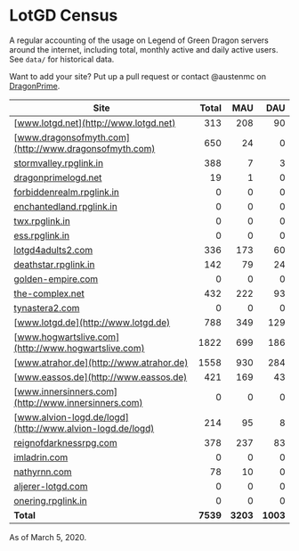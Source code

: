 # LotGD Census
A regular accounting of the usage on Legend of Green Dragon servers around the internet, including total, monthly active and daily active users. See `data/` for historical data.

Want to add your site? Put up a pull request or contact @austenmc on [DragonPrime](http://dragonprime.net).


Site | Total | MAU | DAU
--- | ---:| ---:| ---:
[www.lotgd.net](http://www.lotgd.net)|313|208|90
[www.dragonsofmyth.com](http://www.dragonsofmyth.com)|650|24|0
[stormvalley.rpglink.in](http://stormvalley.rpglink.in)|388|7|3
[dragonprimelogd.net](http://dragonprimelogd.net)|19|1|0
[forbiddenrealm.rpglink.in](http://forbiddenrealm.rpglink.in)|0|0|0
[enchantedland.rpglink.in](http://enchantedland.rpglink.in)|0|0|0
[twx.rpglink.in](http://twx.rpglink.in)|0|0|0
[ess.rpglink.in](http://ess.rpglink.in)|0|0|0
[lotgd4adults2.com](http://lotgd4adults2.com)|336|173|60
[deathstar.rpglink.in](http://deathstar.rpglink.in)|142|79|24
[golden-empire.com](http://golden-empire.com)|0|0|0
[the-complex.net](http://the-complex.net)|432|222|93
[tynastera2.com](http://tynastera2.com)|0|0|0
[www.lotgd.de](http://www.lotgd.de)|788|349|129
[www.hogwartslive.com](http://www.hogwartslive.com)|1822|699|186
[www.atrahor.de](http://www.atrahor.de)|1558|930|284
[www.eassos.de](http://www.eassos.de)|421|169|43
[www.innersinners.com](http://www.innersinners.com)|0|0|0
[www.alvion-logd.de/logd](http://www.alvion-logd.de/logd)|214|95|8
[reignofdarknessrpg.com](http://reignofdarknessrpg.com)|378|237|83
[imladrin.com](http://imladrin.com)|0|0|0
[nathyrnn.com](http://nathyrnn.com)|78|10|0
[aljerer-lotgd.com](http://aljerer-lotgd.com)|0|0|0
[onering.rpglink.in](http://onering.rpglink.in)|0|0|0
**Total**|**7539**|**3203**|**1003**

As of March 5, 2020.
